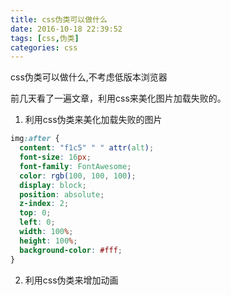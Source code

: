 ```yaml
---
title: css伪类可以做什么
date: 2016-10-18 22:39:52
tags: [css,伪类]
categories: css
---
```

css伪类可以做什么,不考虑低版本浏览器

<!--more-->

前几天看了一遍文章，利用css来美化图片加载失败的。

1. 利用css伪类来美化加载失败的图片

```CSS
img:after {  
  content: "f1c5" " " attr(alt);
  font-size: 16px;
  font-family: FontAwesome;
  color: rgb(100, 100, 100);
  display: block;
  position: absolute;
  z-index: 2;
  top: 0;
  left: 0;
  width: 100%;
  height: 100%;
  background-color: #fff;
}
```

2. 利用css伪类来增加动画

